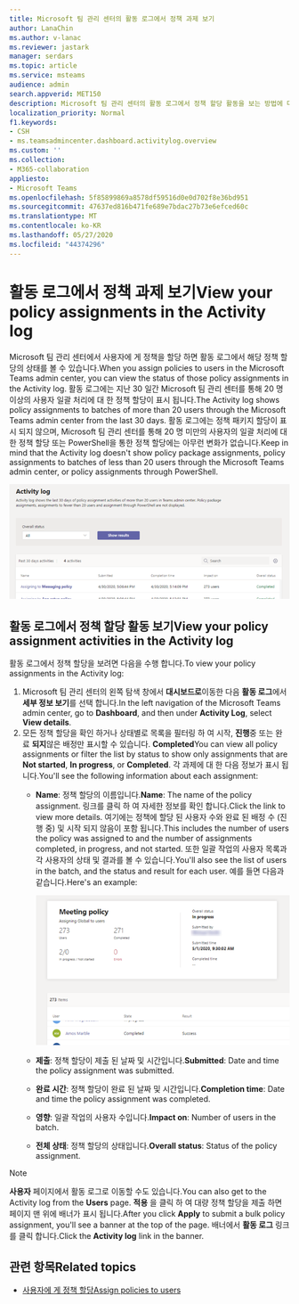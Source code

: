 ```yaml
---
title: Microsoft 팀 관리 센터의 활동 로그에서 정책 과제 보기
author: LanaChin
ms.author: v-lanac
ms.reviewer: jastark
manager: serdars
ms.topic: article
ms.service: msteams
audience: admin
search.appverid: MET150
description: Microsoft 팀 관리 센터의 활동 로그에서 정책 할당 활동을 보는 방법에 대해 알아봅니다.
localization_priority: Normal
f1.keywords:
- CSH
- ms.teamsadmincenter.dashboard.activitylog.overview
ms.custom: ''
ms.collection:
- M365-collaboration
appliesto:
- Microsoft Teams
ms.openlocfilehash: 5f85899869a8578df59516d0e0d702f8e36bd951
ms.sourcegitcommit: 47637ed816b471fe689e7bdac27b73e6efced60c
ms.translationtype: MT
ms.contentlocale: ko-KR
ms.lasthandoff: 05/27/2020
ms.locfileid: "44374296"
---
```

# <a name="view-your-policy-assignments-in-the-activity-log"></a><span data-ttu-id="7d23c-103">활동 로그에서 정책 과제 보기</span><span class="sxs-lookup"><span data-stu-id="7d23c-103">View your policy assignments in the Activity log</span></span>

<span data-ttu-id="7d23c-104">Microsoft 팀 관리 센터에서 사용자에 게 정책을 할당 하면 활동 로그에서 해당 정책 할당의 상태를 볼 수 있습니다.</span><span class="sxs-lookup"><span data-stu-id="7d23c-104">When you assign policies to users in the Microsoft Teams admin center, you can view the status of those policy assignments in the Activity log.</span></span> <span data-ttu-id="7d23c-105">활동 로그에는 지난 30 일간 Microsoft 팀 관리 센터를 통해 20 명 이상의 사용자 일괄 처리에 대 한 정책 할당이 표시 됩니다.</span><span class="sxs-lookup"><span data-stu-id="7d23c-105">The Activity log shows policy assignments to batches of more than 20 users through the Microsoft Teams admin center from the last 30 days.</span></span> <span data-ttu-id="7d23c-106">활동 로그에는 정책 패키지 할당이 표시 되지 않으며, Microsoft 팀 관리 센터를 통해 20 명 미만의 사용자의 일괄 처리에 대 한 정책 할당 또는 PowerShell을 통한 정책 할당에는 아무런 변화가 없습니다.</span><span class="sxs-lookup"><span data-stu-id="7d23c-106">Keep in mind that the Activity log doesn't show policy package assignments, policy assignments to batches of less than 20 users through the Microsoft Teams admin center, or policy assignments through PowerShell.</span></span>

![활동 로그 페이지 스크린샷](media/activity-log.png)

## <a name="view-your-policy-assignment-activities-in-the-activity-log"></a><span data-ttu-id="7d23c-108">활동 로그에서 정책 할당 활동 보기</span><span class="sxs-lookup"><span data-stu-id="7d23c-108">View your policy assignment activities in the Activity log</span></span>

<span data-ttu-id="7d23c-109">활동 로그에서 정책 할당을 보려면 다음을 수행 합니다.</span><span class="sxs-lookup"><span data-stu-id="7d23c-109">To view your policy assignments in the Activity log:</span></span>

1. <span data-ttu-id="7d23c-110">Microsoft 팀 관리 센터의 왼쪽 탐색 창에서 **대시보드로**이동한 다음 **활동 로그**에서 **세부 정보 보기**를 선택 합니다.</span><span class="sxs-lookup"><span data-stu-id="7d23c-110">In the left navigation of the Microsoft Teams admin center, go to **Dashboard**, and then under **Activity Log**, select **View details**.</span></span>
2. <span data-ttu-id="7d23c-111">모든 정책 할당을 확인 하거나 상태별로 목록을 필터링 하 여 시작, **진행**중 또는 완료 **되지**않은 배정만 표시할 수 있습니다. **Completed**</span><span class="sxs-lookup"><span data-stu-id="7d23c-111">You can view all policy assignments or filter the list by status to show only assignments that are **Not started**, **In progress**, or **Completed**.</span></span> <span data-ttu-id="7d23c-112">각 과제에 대 한 다음 정보가 표시 됩니다.</span><span class="sxs-lookup"><span data-stu-id="7d23c-112">You'll see the following information about each assignment:</span></span>
    - <span data-ttu-id="7d23c-113">**Name**: 정책 할당의 이름입니다.</span><span class="sxs-lookup"><span data-stu-id="7d23c-113">**Name**: The name of the policy assignment.</span></span> <span data-ttu-id="7d23c-114">링크를 클릭 하 여 자세한 정보를 확인 합니다.</span><span class="sxs-lookup"><span data-stu-id="7d23c-114">Click the link to view more details.</span></span> <span data-ttu-id="7d23c-115">여기에는 정책에 할당 된 사용자 수와 완료 된 배정 수 (진행 중) 및 시작 되지 않음이 포함 됩니다.</span><span class="sxs-lookup"><span data-stu-id="7d23c-115">This includes the number of users the policy was assigned to and the number of assignments completed, in progress, and not started.</span></span> <span data-ttu-id="7d23c-116">또한 일괄 작업의 사용자 목록과 각 사용자의 상태 및 결과를 볼 수 있습니다.</span><span class="sxs-lookup"><span data-stu-id="7d23c-116">You'll also see the list of users in the batch, and the status and result for each user.</span></span> <span data-ttu-id="7d23c-117">예를 들면 다음과 같습니다.</span><span class="sxs-lookup"><span data-stu-id="7d23c-117">Here's an example:</span></span>

        ![의 스크린샷](media/activity-log-policy-assignment-detail.png)

    - <span data-ttu-id="7d23c-119">**제출**: 정책 할당이 제출 된 날짜 및 시간입니다.</span><span class="sxs-lookup"><span data-stu-id="7d23c-119">**Submitted**: Date and time the policy assignment was submitted.</span></span>
    - <span data-ttu-id="7d23c-120">**완료 시간**: 정책 할당이 완료 된 날짜 및 시간입니다.</span><span class="sxs-lookup"><span data-stu-id="7d23c-120">**Completion time**: Date and time the policy assignment was completed.</span></span>
    - <span data-ttu-id="7d23c-121">**영향**: 일괄 작업의 사용자 수입니다.</span><span class="sxs-lookup"><span data-stu-id="7d23c-121">**Impact on**: Number of users in the batch.</span></span>
    - <span data-ttu-id="7d23c-122">**전체 상태**: 정책 할당의 상태입니다.</span><span class="sxs-lookup"><span data-stu-id="7d23c-122">**Overall status**: Status of the policy assignment.</span></span>

> [!NOTE]
> <span data-ttu-id="7d23c-123">**사용자** 페이지에서 활동 로그로 이동할 수도 있습니다.</span><span class="sxs-lookup"><span data-stu-id="7d23c-123">You can also get to the Activity log from the **Users** page.</span></span> <span data-ttu-id="7d23c-124">**적용** 을 클릭 하 여 대량 정책 할당을 제출 하면 페이지 맨 위에 배너가 표시 됩니다.</span><span class="sxs-lookup"><span data-stu-id="7d23c-124">After you click **Apply** to submit a bulk policy assignment, you'll see a banner at the top of the page.</span></span> <span data-ttu-id="7d23c-125">배너에서 **활동 로그** 링크를 클릭 합니다.</span><span class="sxs-lookup"><span data-stu-id="7d23c-125">Click the **Activity log** link in the banner.</span></span>

## <a name="related-topics"></a><span data-ttu-id="7d23c-126">관련 항목</span><span class="sxs-lookup"><span data-stu-id="7d23c-126">Related topics</span></span>

- [<span data-ttu-id="7d23c-127">사용자에 게 정책 할당</span><span class="sxs-lookup"><span data-stu-id="7d23c-127">Assign policies to users</span></span>](assign-policies.md)
